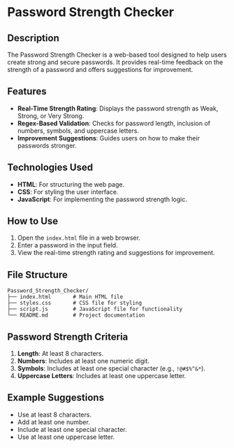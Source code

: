 # Password Strength Checker

## Description
The Password Strength Checker is a web-based tool designed to help users create strong and secure passwords. It provides real-time feedback on the strength of a password and offers suggestions for improvement.

## Features
- **Real-Time Strength Rating**: Displays the password strength as Weak, Strong, or Very Strong.
- **Regex-Based Validation**: Checks for password length, inclusion of numbers, symbols, and uppercase letters.
- **Improvement Suggestions**: Guides users on how to make their passwords stronger.

## Technologies Used
- **HTML**: For structuring the web page.
- **CSS**: For styling the user interface.
- **JavaScript**: For implementing the password strength logic.

## How to Use
1. Open the `index.html` file in a web browser.
2. Enter a password in the input field.
3. View the real-time strength rating and suggestions for improvement.

## File Structure
```
Password_Strength_Checker/
├── index.html       # Main HTML file
├── styles.css       # CSS file for styling
├── script.js        # JavaScript file for functionality
└── README.md        # Project documentation
```

## Password Strength Criteria
1. **Length**: At least 8 characters.
2. **Numbers**: Includes at least one numeric digit.
3. **Symbols**: Includes at least one special character (e.g., `!@#$%^&*`).
4. **Uppercase Letters**: Includes at least one uppercase letter.

## Example Suggestions
- Use at least 8 characters.
- Add at least one number.
- Include at least one special character.
- Use at least one uppercase letter.

